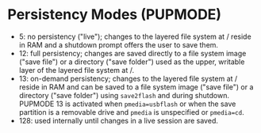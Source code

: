 # Persistency Modes (PUPMODE)

* 5: no persistency ("live"); changes to the layered file system at / reside in RAM and a shutdown prompt offers the user to save them.
* 12: full persistency; changes are saved directly to a file system image ("save file") or a directory ("save folder") used as the upper, writable layer of the layered file system at /.
* 13: on-demand persistency; changes to the layered file system at / reside in RAM and can be saved to a file system image ("save file") or a directory ("save folder") using `save2flash` and during shutdown. PUPMODE 13 is activated when `pmedia=usbflash` or when the save partition is a removable drive and `pmedia` is unspecified or `pmedia=cd`.
* 128: used internally until changes in a live session are saved.
